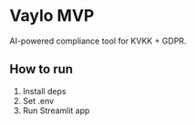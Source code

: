 # Vaylo MVP

AI-powered compliance tool for KVKK + GDPR.

## How to run
1. Install deps
2. Set .env
3. Run Streamlit app
